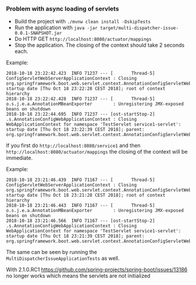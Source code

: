 ### Problem with async loading of servlets

* Build the project with `./mvnw clean install -DskipTests`
* Run the application with `java -jar target/multi-dispatcher-issue-0.0.1-SNAPSHOT.jar`
* Do HTTP GET `http://localhost:8080/actuator/mappings`
* Stop the application. The closing of the context should take 2 seconds each.

Example:

```
2018-10-18 23:22:42.423  INFO 71237 --- [       Thread-5] ConfigServletWebServerApplicationContext : Closing org.springframework.boot.web.servlet.context.AnnotationConfigServletWebServerApplicationContext@63e31ee: startup date [Thu Oct 18 23:22:28 CEST 2018]; root of context hierarchy
2018-10-18 23:22:42.428  INFO 71237 --- [       Thread-5] o.s.j.e.a.AnnotationMBeanExporter        : Unregistering JMX-exposed beans on shutdown
2018-10-18 23:22:44.695  INFO 71237 --- [ost-startStop-2] .s.AnnotationConfigWebApplicationContext : Closing WebApplicationContext for namespace 'TestServlet service1-servlet': startup date [Thu Oct 18 23:22:39 CEST 2018]; parent: org.springframework.boot.web.servlet.context.AnnotationConfigServletWebServerApplicationContext@63e31ee
```

If you first do `http://localhost:8080/service1` and then `http://localhost:8080/actuator/mappings`
the closing of the context will be immediate.

Example:

```
2018-10-18 23:21:46.439  INFO 71167 --- [       Thread-5] ConfigServletWebServerApplicationContext : Closing org.springframework.boot.web.servlet.context.AnnotationConfigServletWebServerApplicationContext@16b4a017: startup date [Thu Oct 18 23:21:28 CEST 2018]; root of context hierarchy
2018-10-18 23:21:46.443  INFO 71167 --- [       Thread-5] o.s.j.e.a.AnnotationMBeanExporter        : Unregistering JMX-exposed beans on shutdown
2018-10-18 23:21:46.566  INFO 71167 --- [ost-startStop-2] .s.AnnotationConfigWebApplicationContext : Closing WebApplicationContext for namespace 'TestServlet service1-servlet': startup date [Thu Oct 18 23:21:39 CEST 2018]; parent: org.springframework.boot.web.servlet.context.AnnotationConfigServletWebServerApplicationContext@16b4a017
```

The same can be seen by running the `MultiDispatcherIssueApplicationTests` as well.

With 2.1.0.RC1 https://github.com/spring-projects/spring-boot/issues/13186 no longer works which means the servlets are not initialized
